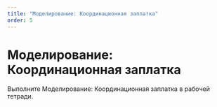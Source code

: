 ```yaml
---
title: "Моделирование: Координационная заплатка"
order: 5
---
```


# Моделирование: Координационная заплатка

Выполните Моделирование: Координационная заплатка в рабочей тетради.